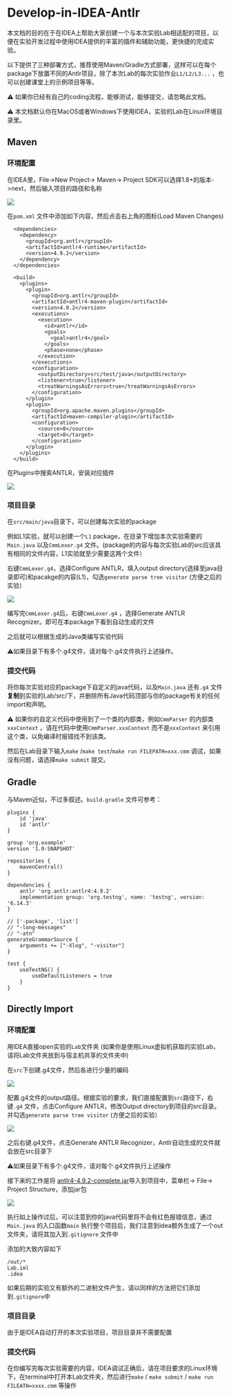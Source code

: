 # Develop-in-IDEA-Antlr

本文档的目的在于在IDEA上帮助大家创建一个与本次实验Lab相适配的项目，以便在实验开发过程中使用IDEA提供的丰富的插件和辅助功能，更快捷的完成实验。

以下提供了三种部署方式，推荐使用Maven/Gradle方式部署，这样可以在每个package下放置不同的Antlr项目，除了本次Lab的每次实验作业`L1/L2/L3...` ，也可以创建课堂上的示例项目等等。

⚠️ 如果你已经有自己的coding流程，能够测试，能够提交，请忽略此文档。

⚠️ 本文档默认你在MacOS或者Windows下使用IDEA，实验的Lab在Linux环境目录里。

## Maven

### 环境配置

在IDEA里，File->New Project-> Maven-> Project SDK可以选择1.8+的版本->next，然后输入项目的路径和名称

![](<.gitbook/assets/image (1) (1).png>)

在`pom.xml` 文件中添加如下内容，然后点击右上角的图标(Load Maven Changes)

```markup
  <dependencies>
    <dependency>
      <groupId>org.antlr</groupId>
      <artifactId>antlr4-runtime</artifactId>
      <version>4.9.2</version>
    </dependency>
  </dependencies>

  <build>
    <plugins>
      <plugin>
        <groupId>org.antlr</groupId>
        <artifactId>antlr4-maven-plugin</artifactId>
        <version>4.9.2</version>
        <executions>
          <execution>
            <id>antlr</id>
            <goals>
              <goal>antlr4</goal>
            </goals>
            <phase>none</phase>
          </execution>
        </executions>
        <configuration>
          <outputDirectory>src/test/java</outputDirectory>
          <listener>true</listener>
          <treatWarningsAsErrors>true</treatWarningsAsErrors>
        </configuration>
      </plugin>
      <plugin>
        <groupId>org.apache.maven.plugins</groupId>
        <artifactId>maven-compiler-plugin</artifactId>
        <configuration>
          <source>8</source>
          <target>8</target>
        </configuration>
      </plugin>
    </plugins>
  </build>
```

在Plugins中搜索ANTLR，安装对应插件

![](.gitbook/assets/image.png)

### 项目目录

在`src/main/java`目录下，可以创建每次实验的package

例如L1实验，就可以创建一个`L1` package，在目录下增加本次实验需要的`Main.java` 以及`CmmLexer.g4` 文件。(package的内容与每次实验Lab的src应该具有相同的文件内容，L1实验就至少需要这两个文件）

右键`CmmLexer.g4`，选择Configure ANTLR，填入output directory(选择至java目录即可)和pacakge的内容(L1)，勾选`generate parse tree visitor` (方便之后的实验）

![](<.gitbook/assets/image (2).png>)

编写完`CmmLexer.g4`后，右键`CmmLexer.g4` ，选择Generate ANTLR Recognizer。即可在本package下看到自动生成的文件

之后就可以根据生成的Java类编写实验代码

⚠️如果目录下有多个.g4文件，请对每个.g4文件执行上述操作。

### 提交代码

将你每次实验对应的package下自定义的java代码，以及`Main.java` 还有`.g4` 文件**复制**到实验的Lab/src/下，并删除所有Java代码顶部与你的package有关的任何import和声明。

⚠️ 如果你的自定义代码中使用到了一个类的内部类，例如`CmmParser` 的内部类`xxxContext` ，请在代码中使用`CmmParser.xxxContext` 而不是`xxxContext` 来引用这个类，以免编译时报错找不到该类。

然后在Lab目录下输入`make` /`make test`/`make run FILEPATH=xxx.cmm` 调试，如果没有问题，请选择`make submit` 提交。

## Gradle

与Maven近似，不过多叙述。`build.gradle` 文件可参考：

```
plugins {
    id 'java'
    id 'antlr'
}

group 'org.example'
version '1.0-SNAPSHOT'

repositories {
    mavenCentral()
}

dependencies {
    antlr 'org.antlr:antlr4:4.9.2'
    implementation group: 'org.testng', name: 'testng', version: '6.14.3'
}

// ['-package', 'list']
// "-long-messages"
// "-atn"
generateGrammarSource {
    arguments += ["-Xlog", "-visitor"]
}

test {
    useTestNG() {
        useDefaultListeners = true
    }
}
```

## Directly Import

### 环境配置

用IDEA直接open实验的`Lab`文件夹 (如果你是使用Linux虚拟机获取的实验Lab，请将Lab文件夹放到与宿主机共享的文件夹中)

在`src`下创建.g4文件，然后各进行少量的编码

![](.gitbook/assets/Snipaste\_2021-11-15\_20-12-44.png)

配置.g4文件的output路径。根据实验的要求，我们直接配置到`src`路径下，右键`.g4` 文件，点击Configure ANTLR，修改Output directory到项目的src目录。并勾选`generate parse tree visitor` (方便之后的实验）

![](<.gitbook/assets/Snipaste\_2021-11-15\_20-16-18 (1).png>)

之后右键.g4文件，点击Generate ANTLR Recognizer，Antlr自动生成的文件就会放在src目录下

⚠️如果目录下有多个.g4文件，请对每个.g4文件执行上述操作

接下来的工作是将 [antlr4-4.9.2-complete.jar](https://repo1.maven.org/maven2/org/antlr/antlr4/4.9.2/)导入到项目中，菜单栏-> File-> Project Structure，添加jar包

![](<.gitbook/assets/Snipaste\_2021-11-15\_20-20-15 (1).png>)

执行如上操作过后，可以注意到你的java代码里将不会有红色报错信息，通过`Main.java` 的入口函数`main` 执行整个项目后，我们注意到idea额外生成了一个out文件夹，请将其加入到`.gitignore` 文件中

添加的大致内容如下

```
/out/*
Lab.iml
.idea
```

如果后期的实验又有额外的二进制文件产生，请以同样的方法把它们添加到`.gitignore`中

### 项目目录

由于是IDEA自动打开的本次实验项目，项目目录并不需要配置

### 提交代码

在你编写完每次实验需要的内容，IDEA调试正确后，请在项目要求的Linux环境下，在terminal中打开本Lab文件夹，然后进行`make` / `make submit` / `make run FILEATH=xxxx.cmm` 等操作
